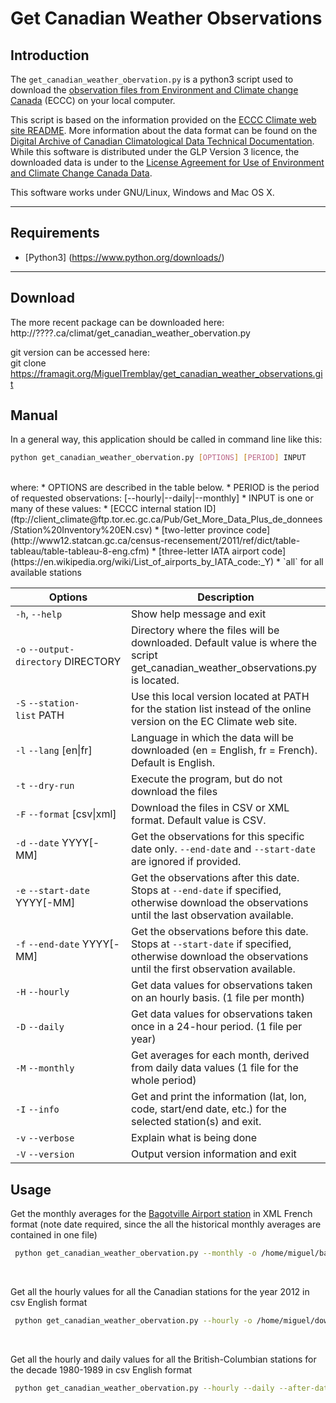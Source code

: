 Get Canadian Weather Observations
=============

Introduction
------------

The `get_canadian_weather_obervation.py` is a python3 script used to download the [observation files from Environment and Climate change Canada](http://climate.weather.gc.ca/historical_data/search_historic_data_e.html) (ECCC) on your local computer.

This script is based on the information provided on the [ECCC Climate web site README](ftp://client_climate@ftp.tor.ec.gc.ca/Pub/Get_More_Data_Plus_de_donnees/Readme.txt). More information about the data format can be found on the [Digital Archive of Canadian Climatological Data Technical Documentation](ftp://ftp.tor.ec.gc.ca/Pub/Documentation_Technical/Technical_Documentation.pdf). While this software is distributed under the GLP Version 3 licence, the downloaded data is under to the [License Agreement for Use of Environment and Climate Change Canada Data](http://climate.weather.gc.ca/prods_servs/attachment1_e.html).

This software works under GNU/Linux, Windows and Mac OS X.
___

Requirements
------------

* [Python3] (https://www.python.org/downloads/)

___

Download 
--------
The more recent package can be downloaded here:  
http://????.ca/climat/get_canadian_weather_obervation.py

git version can be accessed here:  
 git clone https://framagit.org/MiguelTremblay/get_canadian_weather_observations.git


Manual
--------
 
In a general way, this application should be called in command line like this:  
```bash
python get_canadian_weather_obervation.py [OPTIONS] [PERIOD] INPUT
```
<br />
where:   
* OPTIONS are described in the table below.
* PERIOD is the period of requested observations: [--hourly&#124;--daily&#124;--monthly]
* INPUT is one or many of these values:
 * [ECCC internal station ID](ftp://client_climate@ftp.tor.ec.gc.ca/Pub/Get_More_Data_Plus_de_donnees/Station%20Inventory%20EN.csv)
 * [two-letter province code](http://www12.statcan.gc.ca/census-recensement/2011/ref/dict/table-tableau/table-tableau-8-eng.cfm)
 * [three-letter IATA airport code](https://en.wikipedia.org/wiki/List_of_airports_by_IATA_code:_Y)
 * `all` for all available stations


| Options        | Description   |
| ------------- |-------------| 
| `-h`, `--help` | Show help message and exit      | 
| `-o` `--output-directory`&nbsp;DIRECTORY   |Directory where the files will be downloaded. Default value is where the script get_canadian_weather_observations.py is located.      | 
| `-S` `--station-list`&nbsp;PATH|Use this local version located at PATH for the station list instead of the online version on the EC Climate web site.
| `-l` `--lang` [en&#124;fr]| Language in which the data will be downloaded (en = English, fr = French). Default is English.
|`-t`  `--dry-run`     |   Execute the program, but do not download the files    | 
|`-F` `--format`&nbsp;[csv&#124;xml]| Download the files in CSV or XML format. Default value is CSV.
|`-d` `--date` YYYY[-MM]| Get the observations for this specific date only.  `--end-date` and  `--start-date` are ignored if provided.
|`-e` `--start-date` YYYY[-MM]| Get the observations after this date. Stops at `--end-date` if specified, otherwise download the observations until the last observation available.
|`-f` `--end-date` YYYY[-MM]| Get the observations before this date. Stops at `--start-date` if specified, otherwise download the observations until the first observation available.
|`-H` `--hourly`| Get data values for observations taken on an hourly basis. (1 file per month)
|`-D` `--daily`| Get data values for observations taken once in a 24-hour period. (1 file per year)
|`-M` `--monthly`| Get averages for each month, derived from daily data values (1 file for the whole period)
|`-I` `--info`| Get and print the information (lat, lon, code, start/end date, etc.) for the selected station(s) and exit.
|`-v` `--verbose`  | Explain what is being done |
|`-V` `--version`|Output version information and exit|

Usage
-----

Get the monthly averages for the [Bagotville Airport station](https://en.wikipedia.org/wiki/CFB_Bagotville) in XML French format (note date required, since the all the historical monthly averages are contained in one file)
```bash
 python get_canadian_weather_obervation.py --monthly -o /home/miguel/bagotville -f xml -l fr YBG
```
<br />

Get all the hourly values for all the Canadian stations for the year 2012 in csv English format
```bash
 python get_canadian_weather_obervation.py --hourly -o /home/miguel/download --date 2012 all
```
<br />

Get all the hourly and daily values for all the British-Columbian stations for the decade 1980-1989 in csv English format
```bash
 python get_canadian_weather_obervation.py --hourly --daily --after-date 1980-01 --before-date 1990-01 -o /home/miguel/download BC
```
<br />


